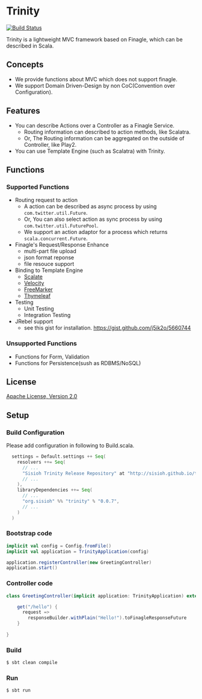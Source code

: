# Trinity

[![Build Status](https://travis-ci.org/sisioh/trinity.png?branch=develop)](https://travis-ci.org/sisioh/trinity)

Trinity is a lightweight MVC framework based on Finagle, which can be described in Scala.

## Concepts
- We provide functions about MVC which does not support finagle.
- We support Domain Driven-Design by non CoC(Convention over Configuration).

## Features
- You can describe Actions over a Controller as a Finagle Service.
  - Routing information can described to action methods, like Scalatra.
  - Or, The Routing information can be aggregated on the outside of Controller, like Play2.
- You can use Template Engine (such as Scalatra) with Trinity.

## Functions
### Supported Functions
- Routing request to action
  - A action can be described as async process by using `com.twitter.util.Future`.
  - Or, You can also select action as sync process by using `com.twitter.util.FuturePool`.
  - We support an action adaptor for a process which returns `scala.concurrent.Future`.
- Finagle's Request/Response Enhance
  - multi-part file upload
  - json format reponse
  - file resouce support
- Binding to Template Engine
  - [Scalate](http://scalate.fusesource.org/)
  - [Velocity](http://velocity.apache.org/)
  - [FreeMarker](http://freemarker.org/)
  - [Thymeleaf](http://www.thymeleaf.org/)
- Testing
  - Unit Testing
  - Integration Testing
- JRebel support
  - see this gist for installation. https://gist.github.com/j5ik2o/5660744

### Unsupported Functions
- Functions for Form, Validation 
- Functions for Persistence(sush as RDBMS/NoSQL)

## License
[Apache License, Version 2.0](http://www.apache.org/licenses/LICENSE-2.0.html)

## Setup

### Build Configuration

Please add configuration in following to Build.scala.

```scala
  settings = Default.settings ++ Seq(
    resolvers ++= Seq(
      // ...
      "Sisioh Trinity Release Repository" at "http://sisioh.github.io/trinity/repos/release/",
      // ...
    ),
    libraryDependencies ++= Seq(
      // ...
      "org.sisioh" %% "trinity" % "0.0.7",
      // ...
    )
  )
```

### Bootstrap code

```scala
implicit val config = Config.fromFile()
implicit val application = TrinityApplication(config)

application.registerController(new GreetingController)
application.start()   
```

### Controller code

```scala
class GreetingController(implicit application: TrinityApplication) extends SimpleController {

    get("/hello") {
      request =>
        responseBuilder.withPlain("Hello!").toFinagleResponseFuture
    }
    
}
```

### Build 

```sh
$ sbt clean compile
```

### Run

```sh
$ sbt run
```


